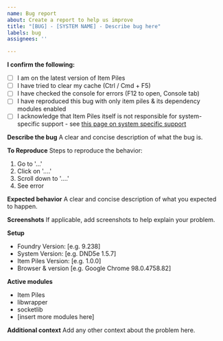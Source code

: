 ```yaml
---
name: Bug report
about: Create a report to help us improve
title: "[BUG] - [SYSTEM NAME] - Describe bug here"
labels: bug
assignees: ''

---
```


**I confirm the following:**

- [ ] I am on the latest version of Item Piles
- [ ] I have tried to clear my cache (Ctrl / Cmd + F5)
- [ ] I have checked the console for errors (F12 to open, Console tab)
- [ ] I have reproduced this bug with only item piles & its dependency modules enabled
- [ ] I acknowledge that Item Piles itself is not responsible for system-specific support - see [this page on system specific support](https://fantasycomputer.works/FoundryVTT-ItemPiles/#/contributing-to-item-piles?id=adding-system-support)

**Describe the bug**
A clear and concise description of what the bug is.

**To Reproduce**
Steps to reproduce the behavior:

1. Go to '...'
2. Click on '....'
3. Scroll down to '....'
4. See error

**Expected behavior**
A clear and concise description of what you expected to happen.

**Screenshots**
If applicable, add screenshots to help explain your problem.

**Setup**

- Foundry Version: [e.g. 9.238]
- System Version: [e.g. DND5e 1.5.7]
- Item Piles Version: [e.g. 1.0.0]
- Browser & version [e.g. Google Chrome 98.0.4758.82]

**Active modules**

- Item Piles
- libwrapper
- socketlib
- [insert more modules here]

**Additional context**
Add any other context about the problem here.

